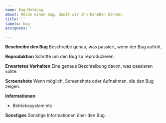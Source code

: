```yaml
---
name: Bug-Meldung
about: Melde einen Bug, damit wir ihn beheben können.
title: ''
labels: bug
assignees: ''

---
```


**Beschreibe den Bug**
Beschreibe genau, was passiert, wenn der Bug auftritt.

**Reproduktion**
Schritte um den Bug zu reproduzieren:

**Erwartetes Verhalten**
Eine genaue Beschreibung davon, was passieren sollte.

**Screenshots**
Wenn möglich, Screenshots oder Aufnahmen, die den Bug zeigen.

**Informationen**
 - Betriebssystem etc

**Sonstiges**
Sonstige Informationen über den Bug.
